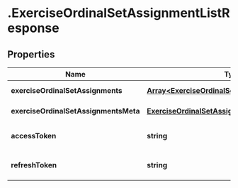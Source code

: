 # .ExerciseOrdinalSetAssignmentListResponse

## Properties

Name | Type | Description | Notes
------------ | ------------- | ------------- | -------------
**exerciseOrdinalSetAssignments** | [**Array&lt;ExerciseOrdinalSetAssignmentData&gt;**](ExerciseOrdinalSetAssignmentData.md) |  | [default to undefined]
**exerciseOrdinalSetAssignmentsMeta** | [**ExerciseOrdinalSetAssignmentListResponseMeta**](ExerciseOrdinalSetAssignmentListResponseMeta.md) |  | [default to undefined]
**accessToken** | **string** |  | [optional] [default to undefined]
**refreshToken** | **string** |  | [optional] [default to undefined]

